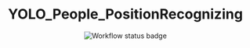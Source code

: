 
<div align="center">
    <h1>YOLO_People_PositionRecognizing</h1>
    <img src="https://github.com/<OWNER>/<REPOSITORY>/actions/workflows/<WORKFLOW_FILE>/badge.svg" alt="Workflow status badge">
</div>

